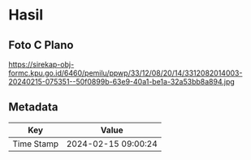 # Hasil

## Foto C Plano

https://sirekap-obj-formc.kpu.go.id/6460/pemilu/ppwp/33/12/08/20/14/3312082014003-20240215-075351--50f0899b-63e9-40a1-be1a-32a53bb8a894.jpg


## Metadata

| Key        | Value               |
| ---------- | ------------------- |
| Time Stamp | 2024-02-15 09:00:24 |



